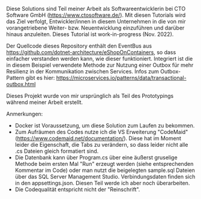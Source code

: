 Diese Solutions sind Teil meiner Arbeit als Softwareentwicklerin bei CTO Software GmbH (https://www.ctosoftware.de/). Mit diesen Tutorials wird das Ziel verfolgt, Entwickler/innen in diesem Unternehmen in die von mir vorangetriebene Weiter- bzw. Neuentwicklung einzuführen und darüber hinaus anzuleiten. Dieses Tutorial ist work-in-progress (Nov. 2022).

Der Quellcode dieses Repository enthält den EventBus aus https://github.com/dotnet-architecture/eShopOnContainers, so dass einfacher verstanden werden kann, wie dieser funktioniert. Integriert ist die in diesem Beispiel verwendete Methode zur Nutzung einer Outbox für mehr Resilienz in der Kommunikation zwischen Services. Infos zum Outbox-Pattern gibt es hier: https://microservices.io/patterns/data/transactional-outbox.html 

Dieses Projekt wurde von mir ursprünglich als Teil des Prototypings während meiner Arbeit erstellt.

Anmerkungen:
- Docker ist Voraussetzung, um diese Solution zum Laufen zu bekommen.
- Zum Aufräumen des Codes nutze ich die VS Erweiterung "CodeMaid" (https://www.codemaid.net/documentation/). Diese hat im Moment leider die Eigenschaft, die Tabs zu verändern, so dass leider nicht alle .cs Dateien gleich formatiert sind.
- Die Datenbank kann über Program.cs über eine äußerst gruselige Methode beim ersten Mal "Run" erzeugt werden (siehe entsprechenden Kommentar im Code) oder man nutzt die beigelegten sample.sql Dateien über das SQL Server Management Studio. Verbindungsdaten finden sich in den appsettings.json. 
Diesen Teil werde ich aber noch überarbeiten.
- Die Codequalität entspricht nicht der "Reinschrift".

